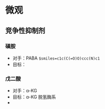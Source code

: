 # 微观
## 竞争性抑制剂
### 磺胺
- 对手：PABA `$smiles=c1c(C(=O)O)ccc(N)c1`
- 目标：
### 戊二酸
- 对手：α-KG
- 目标：α-KG 脱氢酶系
- 